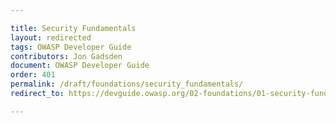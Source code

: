 ```yaml
---

title: Security Fundamentals
layout: redirected
tags: OWASP Developer Guide
contributors: Jon Gadsden
document: OWASP Developer Guide
order: 401
permalink: /draft/foundations/security_fundamentals/
redirect_to: https://devguide.owasp.org/02-foundations/01-security-fundamentals/

---
```

